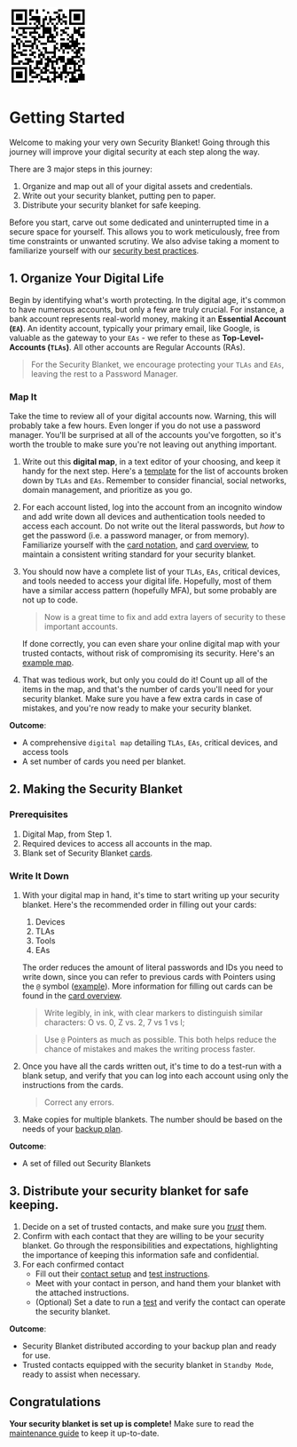 ![offlinetrust.com/docs/getting-started.html](../assets/getting-started-doc-qr-code.png)

# Getting Started 
Welcome to making your very own Security Blanket! Going through this journey will improve your digital security at each step along the way.

There are 3 major steps in this journey:
1. Organize and map out all of your digital assets and credentials.
2. Write out your security blanket, putting pen to paper.
3. Distribute your security blanket for safe keeping.

Before you start, carve out some dedicated and uninterrupted time in a secure space for yourself. This allows you to work meticulously, free from time constraints or unwanted scrutiny. We also advise taking a moment to familiarize yourself with our [security best practices](./security-best-practices.md).

## 1. Organize Your Digital Life
Begin by identifying what's worth protecting. In the digital age, it's common to have numerous accounts, but only a few are truly crucial. For instance, a bank account represents real-world money, making it an **Essential Account (`EA`)**. An identity account, typically your primary email, like Google, is valuable as the gateway to your `EAs` - we refer to these as **Top-Level-Accounts (`TLAs`)**. All other accounts are Regular Accounts (RAs).

>For the Security Blanket, we encourage protecting your `TLAs` and `EAs`, leaving the rest to a Password Manager.

### Map It
Take the time to review all of your digital accounts now. Warning, this will probably take a few hours. Even longer if you do not use a password manager. You'll be surprised at all of the accounts you've forgotten, so it's worth the trouble to make sure you're not leaving out anything important. 

1. Write out this **digital map**, in a text editor of your choosing, and keep it handy for the next step. Here's a [template](./digital-map-template.md) for the list of accounts broken down by `TLAs` and `EAs`. Remember to consider financial, social networks, domain management, and prioritize as you go.

2. For each account listed, log into the account from an incognito window and add write down all devices and authentication tools needed to access each account. Do not write out the literal passwords, but *how* to get the password (i.e. a password manager, or from memory). Familiarize yourself with the [card notation](./glossary.md), and [card overview](./card-overview.md), to maintain a consistent writing standard for your security blanket.

3. You should now have a complete list of your `TLAs`, `EAs`, critical devices, and tools needed to access your digital life. Hopefully, most of them have a similar access pattern (hopefully MFA), but some probably are not up to code. 

    > Now is a great time to fix and add extra layers of security to these important accounts.

    If done correctly, you can even share your online digital map with your trusted contacts, without risk of compromising its security. Here's an [example map](./digital-map-example.md).

4. That was tedious work, but only you could do it! Count up all of the items in the map, and that's the number of cards you'll need for your security blanket. Make sure you have a few extra cards in case of mistakes, and you're now ready to make your security blanket.

**Outcome**: 
* A comprehensive `digital map` detailing `TLAs`, `EAs`, critical devices, and access tools
* A set number of cards you need per blanket.

## 2. Making the Security Blanket

### Prerequisites
1. Digital Map, from Step 1.
2. Required devices to access all accounts in the map.
3. Blank set of Security Blanket [cards](https://shop.offlinetrust.com). 

### Write It Down
1. With your digital map in hand, it's time to start writing up your security blanket. Here's the recommended order in filling out your cards:
    1. Devices
    2. TLAs
    3. Tools
    4. EAs

    The order reduces the amount of literal passwords and IDs you need to write down, since you can refer to previous cards with Pointers using the `@` symbol ([example](./glossary.md)). More information for filling out cards can be found in the [card overview](./card-overview.md).
    > Write legibly, in ink, with clear markers to distinguish similar characters: O vs. 0, Z vs. 2, 7 vs 1 vs l;

    >Use `@` Pointers as much as possible. This both helps reduce the chance of mistakes and makes the writing process faster.

2. Once you have all the cards written out, it's time to do a test-run with a blank setup, and verify that you can log into each account using only the instructions from the cards. 

    > Correct any errors.

3. Make copies for multiple blankets. The number should be based on the needs of your [backup plan](./security-best-practices.md#replicate-your-blanket).

**Outcome**:
* A set of filled out Security Blankets 

## 3. Distribute your security blanket for safe keeping.

1. Decide on a set of trusted contacts, and make sure you *[trust](./security-best-practices.md#trust-your-contacts)* them. 
2. Confirm with each contact that they are willing to be your security blanket. Go through the responsibilities and expectations, highlighting the importance of keeping this information safe and confidential.
3. For each confirmed contact
    - Fill out their [contact setup](./contact-instructions.md) and [test instructions](./contact-test-template.md).
    - Meet with your contact in person, and hand them your blanket with the attached instructions.
    - (Optional) Set a date to run a [test](./contact-test-template.md) and verify the contact can operate the security blanket.

**Outcome**:
* Security Blanket distributed according to your backup plan and ready for use.
* Trusted contacts equipped with the security blanket in `Standby Mode`, ready to assist when necessary.

## Congratulations
**Your security blanket is set up is complete!** Make sure to read the [maintenance guide](./maintenance.md) to keep it up-to-date.